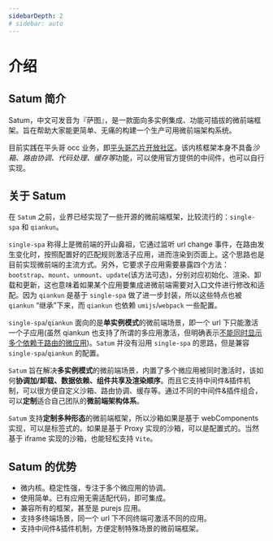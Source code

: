 ```yaml
---
sidebarDepth: 2
# sidebar: auto
---
```


# 介绍

## Satum 简介

Satum，中文可发音为『萨图』，是一款面向多实例集成、功能可插拔的微前端框架。旨在帮助大家能更简单、无痛的构建一个生产可用微前端架构系统。

目前实践在平头哥 occ 业务，即[平头哥芯片开放社区](https://occ.t-head.cn/)。该内核框架本身不具备*沙箱、路由协调、代码处理、缓存等*功能，可以使用官方提供的中间件，也可以自行实现。

## 关于 Satum

在 `Satum` 之前，业界已经实现了一些开源的微前端框架，比较流行的：`single-spa` 和 `qiankun`。

`single-spa` 称得上是微前端的开山鼻祖，它通过监听 url change 事件，在路由发生变化时，按照配置好的匹配规则激活子应用，进而渲染到页面上。这个思路也是目前实现微前端的主流方式。另外，它要求子应用需要暴露四个方法：`bootstrap`、`mount`、`unmount`、`update`(该方法可选)，分别对应初始化、渲染、卸载和更新，这也意味着如果某个应用要集成进微前端需要对入口文件进行修改和适配。因为 `qiankun` 是基于 `single-spa` 做了进一步封装，所以这些特点也被 `qiankun` “继承”下来，而 `qiankun` 也依赖 `umijs`/`webpack` 一些配置。

`single-spa`/`qiankun` 面向的是**单实例模式**的微前端场景，即一个 url 下只能激活一个子应用(虽然 qiankun 也支持了所谓的多应用激活，但明确表示[不能同时显示多个依赖于路由的微应用](https://qiankun.umijs.org/zh/faq/#%E5%A6%82%E4%BD%95%E5%90%8C%E6%97%B6%E6%BF%80%E6%B4%BB%E4%B8%A4%E4%B8%AA%E5%BE%AE%E5%BA%94%E7%94%A8%EF%BC%9F))。`Satum` 并没有沿用 `single-spa` 的思路，但是兼容 `single-spa`/`qiankun` 的配置。

`Satum` 旨在解决**多实例模式**的微前端场景，内置了多个微应用被同时激活时，该如何**协调加/卸载、数据依赖、组件共享及渲染顺序**。而且它支持中间件&插件机制，可以很方便自定义沙箱、路由协调、缓存等。通过不同的中间件&插件组合，可以**定制**适合自己团队的**微前端架构体系**。

`Satum` 支持**定制多种形态**的微前端框架，所以沙箱如果是基于 webComponents 实现，可以是标签式的。如果是基于 Proxy 实现的沙箱，可以是配置式的。当然基于 iframe 实现的沙箱，也能轻松支持 `Vite`。

## Satum 的优势

- 微内核。稳定性强，专注于多个微应用的协调。
- 使用简单。已有应用无需适配代码，即可集成。
- 兼容所有的框架，甚至是 purejs 应用。
- 支持多终端场景，同一个 url 下不同终端可激活不同的应用。
- 支持中间件&插件机制，方便定制特殊场景的微前端框架。

<!--
# 为什么不是...?

## Qiankun

## icestark

## micro-app
-->
